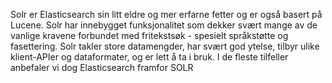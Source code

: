 Solr er Elasticsearch sin litt eldre og mer erfarne fetter og er også basert på Lucene. Solr har innebygget funksjonalitet som dekker svært mange av de vanlige kravene forbundet med fritekstsøk - spesielt språkstøtte og fasettering. Solr takler store datamengder, har svært god ytelse, tilbyr ulike klient-APIer og dataformater, og er lett å ta i bruk. I de fleste tilfeller anbefaler vi dog Elasticsearch framfor SOLR